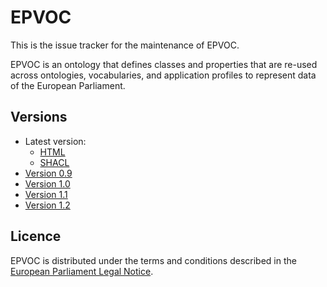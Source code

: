 # EPVOC

This is the issue tracker for the maintenance of EPVOC.

EPVOC is an ontology that defines classes and properties that are re-used across ontologies, vocabularies, and application profiles to represent data of the European Parliament.

## Versions
- Latest version:
  - [HTML](index.html)
  - [SHACL](epvoc.ttl)
- [Version 0.9](./0.9/)
- [Version 1.0](./1.0/)
- [Version 1.1](./1.1/)
- [Version 1.2](./1.2/)

## Licence

EPVOC is distributed under the terms and conditions described in the [European Parliament Legal Notice](https://www.europarl.europa.eu/legal-notice/).